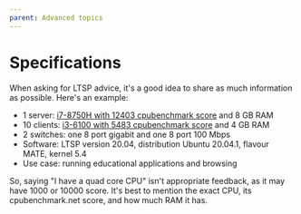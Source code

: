 ```yaml
---
parent: Advanced topics
---
```


# Specifications

When asking for LTSP advice, it's a good idea to share as much information as possible. Here's an example:

* 1 server: [i7-8750H with 12403 cpubenchmark score](https://www.cpubenchmark.net/cpu.php?cpu=Intel+Core+i7-8750H+%40+2.20GHz&id=3237) and 8 GB RAM
* 10 clients: [i3-6100 with 5483 cpubenchmark score](https://www.cpubenchmark.net/cpu.php?cpu=Intel+Core+i3-6100+%40+3.70GHz&id=2617) and 4 GB RAM
* 2 switches: one 8 port gigabit and one 8 port 100 Mbps
* Software: LTSP version 20.04, distribution Ubuntu 20.04.1, flavour MATE, kernel 5.4
* Use case: running educational applications and browsing

So, saying "I have a quad core CPU" isn't appropriate feedback, as it may have 1000 or 10000 score. It's best to mention the exact CPU, its cpubenchmark.net score, and how much RAM it has.
